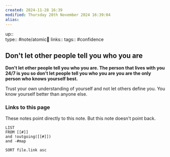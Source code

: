 ```yaml
---
created: 2024-11-28 16:39 
modified: Thursday 28th November 2024 16:39:04
alias: 
---
```

up::  
type:: #note/atomic🌳 
links::
tags:: #confidence 
## Don't let other people tell you who you are


**Don't let other people tell you who you are. The person that lives with you 24/7 is you so don’t let people tell you who you are you are the only person who knows yourself best.**


Trust your own understanding of yourself and not let others define you. You know yourself better than anyone else.
### Links to this page
These notes point directly to this note. But this note doesn't point back.
```dataview
LIST
FROM [[#]]
and !outgoing([[#]])
and -#map

SORT file.link asc
```




